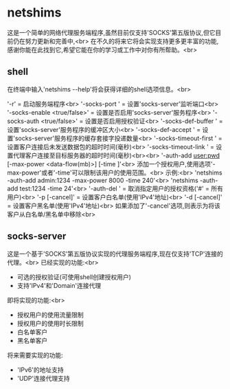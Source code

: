 netshims
=========

这是一个简单的网络代理服务端程序,虽然目前仅支持'SOCKS'第五版协议,但它目前仍在努力更新和完善中,\<br> 
在不久的将来它将会实现支持更多更丰富的功能,感谢你能在此找到它,希望它能在你的学习或工作中对你有所帮助。\<br> 

shell
---------------
在终端中输入'netshims --help'将会获得详细的shell选项信息。\<br>

'-r'                            = 启动服务端程序\<br>
'-socks-port <port>'            = 设置'socks-server'监听端口\<br>
'-socks-enable <true/false>'    = 设置是否启用'socks-server'服务程序\<br>
'-socks-auth <true/false>'      = 设置是否启用授权验证\<br>
'-socks-def-buffer <size>'      = 设置'socks-server'服务程序的缓冲区大小\<br>
'-socks-def-accept <count>'     = 设置'socks-server'服务程序的缓存套接字投递数量\<br>
'-socks-timeout-first <time>'   = 设置客户连接后未发送数据包的超时时间(毫秒)\<br>
'-socks-timeout-link <time>'    = 设置代理客户连接至目标服务器的超时时间(毫秒)\<br>\<br>
'-auth-add <user:pwd> [-max-power <data-flow(mb)>] [-time <hour>]'\<br>
添加一个授权用户,使用选项'-max-power'或者'-time'可以限制该用户的使用范围。\<br>
示例:\<br>
'netshims -auth-add admin:1234 -max-power 8000 -time 240'\<br>
'netshims -auth-add test:1234 -time 24'\<br>
'-auth-del <user>'              = 取消指定用户的授权资格('#' = 所有用户)\<br>
'-p <client> [-cancel]'         = 设置客户白名单(使用'IPv4'地址)\<br>
'-d <client> [-cancel]'         = 设置客户黑名单(使用'IPv4'地址)\<br>
如果添加了'-cancel'选项,则表示为将该客户从白名单/黑名单中移除\<br>

socks-server
---------------

这是一个基于'SOCKS'第五版协议实现的代理服务端程序,现在仅支持'TCP'连接的代理。\<br> 
已经实现的功能:\<br> 
* 可选的授权验证(可使用shell创建授权用户)
* 支持'IPv4'和'Domain'连接代理

即将实现的功能:\<br> 
* 授权用户的使用流量限制
* 授权用户的使用时长限制
* 白名单客户
* 黑名单客户

将来需要实现的功能:
* 'IPv6'的地址支持
* 'UDP'连接代理支持



